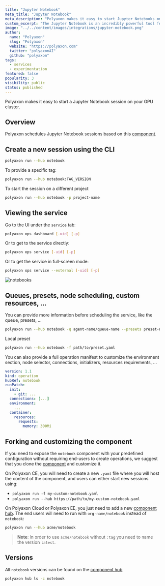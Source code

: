 ```yaml
---
title: "Jupyter Notebook"
meta_title: "Jupyter Notebook"
meta_description: "Polyaxon makes it easy to start Jupyter Notebooks on your GPU cluster for you and your team members."
custom_excerpt: "The Jupyter Notebook is an incredibly powerful tool for interactively developing and presenting data science projects. A notebook integrates code and its output into a single document that combines visualizations, narrative text, mathematical equations, and other rich media."
image: "../../content/images/integrations/jupyter-notebook.png"
author:
  name: "Polyaxon"
  slug: "Polyaxon"
  website: "https://polyaxon.com"
  twitter: "polyaxonAI"
  github: "polyaxon"
tags:
  - services
  - experimentation
featured: false
popularity: 3
visibility: public
status: published
---
```


Polyaxon makes it easy to start a Jupyter Notebook session on your GPU cluster.

## Overview

Polyaxon schedules Jupyter Notebook sessions based on this [component](https://cloud.polyaxon.com/ui/polyaxon/hub/notebook/versions?version=latest).

## Create a new session using the CLI

```bash
polyaxon run --hub notebook
```

To provide a specific tag:

```bash
polyaxon run --hub notebook:TAG_VERSION
```

To start the session on a different project

```bash
polyaxon run --hub notebook -p project-name
```


## Viewing the service 

Go to the UI under the `service` tab:

```bash
polyaxon ops dashboard [-uid] [-p]
```

Or to get to the service directly:

```bash
polyaxon ops service [-uid] [-p]
```

Or to get the service in full-screen mode:

```bash
polyaxon ops service --external [-uid] [-p]
```

![notebooks](../../content/images/concepts/dashboard/notebooks.png)


## Queues, presets, node scheduling, custom resources, ... 

You can provide more information before scheduling the service, like the queue, presets, ...

```bash
polyaxon run --hub notebook -q agent-name/queue-name --presets preset-name1,preset-name2
```

Local preset

```bash
polyaxon run --hub notebook -f path/to/preset.yaml
```

You can also provide a full operation manifest to customize the environment section, node selector, connections, initializers, resources requirements, ...

```yaml
version: 1.1
kind: operation
hubRef: notebook
runPatch:
  init:
    - git: ...
  connections: [...]
  environment:
    ...
  container:
    resources:
      requests:
        memory: 300Mi
``` 

## Forking and customizing the component

If you need to expose the `notebook` component with your predefined configuration without requiring end-users to create operations, 
we suggest that you clone the [component](https://cloud.polyaxon.com/ui/polyaxon/hub/notebook/versions?version=latest) and customize it.

On Polyaxon CE, you will need to create a new `.yaml` file where you will host the content of the component, and users can either start new sessions using:

 * `polyaxon run -f my-custom-notebook.yaml`
 * `polyaxon run --hub https://path/to/my-custom-notebook.yaml` 

On Polyaxon Cloud or Polyaxon EE, you just need to add a new [component hub](/docs/management/component-hub/).
The end users will need to run with `org-name/notebook` instead of `notebook`:

```bash
polyaxon run --hub acme/notebook
```

> **Note**: In order to use `acme/notebook` without `:tag` you need to name the version `latest`.


## Versions

All `notebook` versions can be found on the [component hub](https://cloud.polyaxon.com/ui/polyaxon/hub/notebook/versions)

```bash
polyaxon hub ls -c notebook
```
